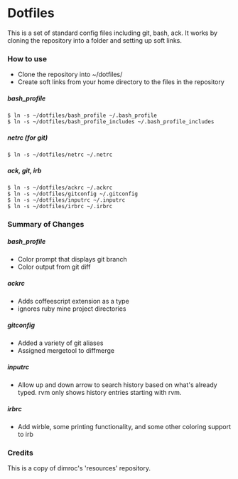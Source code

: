 Dotfiles
========

This is a set of standard config files including git, bash, ack.
It works by cloning the repository into a folder and setting up soft links.

### How to use ###

* Clone the repository into ~/dotfiles/
* Create soft links from your home directory to the files in the repository

##### bash_profile #####

    $ ln -s ~/dotfiles/bash_profile ~/.bash_profile
    $ ln -s ~/dotfiles/bash_profile_includes ~/.bash_profile_includes

##### netrc (for git) #####

    $ ln -s ~/dotfiles/netrc ~/.netrc

##### ack, git, irb #####

    $ ln -s ~/dotfiles/ackrc ~/.ackrc
    $ ln -s ~/dotfiles/gitconfig ~/.gitconfig
    $ ln -s ~/dotfiles/inputrc ~/.inputrc
    $ ln -s ~/dotfiles/irbrc ~/.irbrc

### Summary of Changes

##### bash_profile #####

* Color prompt that displays git branch
* Color output from git diff

##### ackrc #####

* Adds coffeescript extension as a type
* ignores ruby mine project directories

##### gitconfig #####

* Added a variety of git aliases
* Assigned mergetool to diffmerge

##### inputrc #####

* Allow up and down arrow to search history based on what's already typed. rvm <up-arrow> only shows history entries starting with rvm.

##### irbrc #####

* Add wirble, some printing functionality, and some other coloring support to irb

### Credits ###

This is a copy of dimroc's 'resources' repository.
